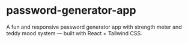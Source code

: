 # password-generator-app
A fun and responsive password generator app with strength meter and teddy mood system — built with React + Tailwind CSS.
